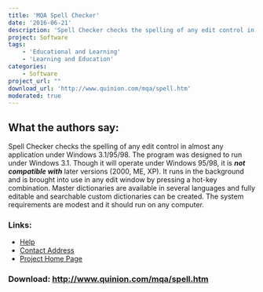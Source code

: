```yaml
---
title: 'MQA Spell Checker'
date: '2016-06-21'
description: 'Spell Checker checks the spelling of any edit control in almost any application under Windows 3.1/95/98. The program was designed to run under Windows 3.1. Though it will operate under Windows 95/98, it is not compatible with later versions (2000, ME, XP).'
project: Software
tags:
    - 'Educational and Learning'
    - 'Learning and Education'
categories:
    - Software
project_url: ""
download_url: 'http://www.quinion.com/mqa/spell.htm'
moderated: true
---
```

What the authors say:
---------------------

Spell Checker checks the spelling of any edit control in almost any application under Windows 3.1/95/98. The program was designed to run under Windows 3.1. Though it will operate under Windows 95/98, it is **_not compatible with_** later versions (2000, ME, XP). It runs in the background and is brought into use in any edit window by pressing a hot-key combination. Master dictionaries are available in several languages and fully editable and searchable custom dictionaries can be created. The system requirements are modest and it should run on any computer.

### Links:
- <a href="http://www.oatsoft.org/Software/MQASpellChecker/help">Help</a>
- <a href="mailto:mqa@quinion.com">Contact Address</a>
- <a href="http://www.quinion.com/mqa/spell.htm">Project Home Page</a>

### Download: http://www.quinion.com/mqa/spell.htm 